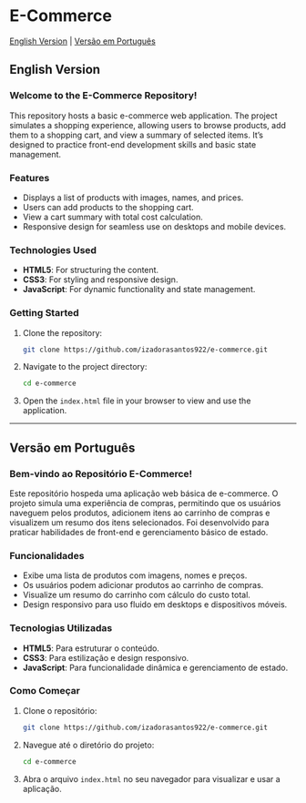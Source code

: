 # E-Commerce

[English Version](#english-version)  |  [Versão em Português](#vers%C3%A3o-em-portugu%C3%AAs)

## English Version

### Welcome to the E-Commerce Repository!

This repository hosts a basic e-commerce web application. The project simulates a shopping experience, allowing users to browse products, add them to a shopping cart, and view a summary of selected items. It’s designed to practice front-end development skills and basic state management.

### Features
- Displays a list of products with images, names, and prices.
- Users can add products to the shopping cart.
- View a cart summary with total cost calculation.
- Responsive design for seamless use on desktops and mobile devices.

### Technologies Used
- **HTML5**: For structuring the content.
- **CSS3**: For styling and responsive design.
- **JavaScript**: For dynamic functionality and state management.

### Getting Started

1. Clone the repository:
   ```bash
   git clone https://github.com/izadorasantos922/e-commerce.git
   ```
2. Navigate to the project directory:
   ```bash
   cd e-commerce
   ```
3. Open the `index.html` file in your browser to view and use the application.

---

## Versão em Português

### Bem-vindo ao Repositório E-Commerce!

Este repositório hospeda uma aplicação web básica de e-commerce. O projeto simula uma experiência de compras, permitindo que os usuários naveguem pelos produtos, adicionem itens ao carrinho de compras e visualizem um resumo dos itens selecionados. Foi desenvolvido para praticar habilidades de front-end e gerenciamento básico de estado.

### Funcionalidades
- Exibe uma lista de produtos com imagens, nomes e preços.
- Os usuários podem adicionar produtos ao carrinho de compras.
- Visualize um resumo do carrinho com cálculo do custo total.
- Design responsivo para uso fluido em desktops e dispositivos móveis.

### Tecnologias Utilizadas
- **HTML5**: Para estruturar o conteúdo.
- **CSS3**: Para estilização e design responsivo.
- **JavaScript**: Para funcionalidade dinâmica e gerenciamento de estado.

### Como Começar

1. Clone o repositório:
   ```bash
   git clone https://github.com/izadorasantos922/e-commerce.git
   ```
2. Navegue até o diretório do projeto:
   ```bash
   cd e-commerce
   ```
3. Abra o arquivo `index.html` no seu navegador para visualizar e usar a aplicação.
